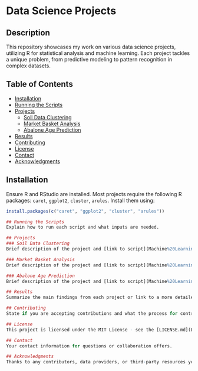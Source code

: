 # Data Science Projects

## Description
This repository showcases my work on various data science projects, utilizing R for statistical analysis and machine learning. Each project tackles a unique problem, from predictive modeling to pattern recognition in complex datasets.

## Table of Contents
- [Installation](#installation)
- [Running the Scripts](#running-the-scripts)
- [Projects](#projects)
  - [Soil Data Clustering](#soil-data-clustering)
  - [Market Basket Analysis](#market-basket-analysis)
  - [Abalone Age Prediction](#abalone-age-prediction)
- [Results](#results)
- [Contributing](#contributing)
- [License](#license)
- [Contact](#contact)
- [Acknowledgments](#acknowledgments)

## Installation
Ensure R and RStudio are installed. Most projects require the following R packages: `caret`, `ggplot2`, `cluster`, `arules`. Install them using:
```R
install.packages(c("caret", "ggplot2", "cluster", "arules"))

## Running the Scripts
Explain how to run each script and what inputs are needed.

## Projects
### Soil Data Clustering
Brief description of the project and [link to script](Machine%20Learning%20Algorithms/Abalone%20Dataset%20-%20linear%20regression%2Bpca.R).

### Market Basket Analysis
Brief description of the project and [link to script](Machine%20Learning%20Algorithms/Countries%20Dataset%20-%20apriori%20algorithm.R).

### Abalone Age Prediction
Brief description of the project and [link to script](Machine%20Learning%20Algorithms/Soil%20Dataset%20-%20k%20means%20clustering.R).

## Results
Summarize the main findings from each project or link to a more detailed results section.

## Contributing
State if you are accepting contributions and what the process for contributing is.

## License
This project is licensed under the MIT License - see the [LICENSE.md](LICENSE) file for details.

## Contact
Your contact information for questions or collaboration offers.

## Acknowledgments
Thanks to any contributors, data providers, or third-party resources you used.
